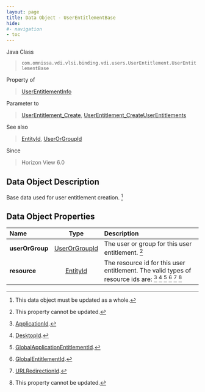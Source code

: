 ```yaml
---
layout: page
title: Data Object - UserEntitlementBase
hide:
#- navigation
- toc
---
```






Java Class
> `com.omnissa.vdi.vlsi.binding.vdi.users.UserEntitlement.UserEntitlementBase`

Property of
> [UserEntitlementInfo](vdi.users.UserEntitlement.UserEntitlementInfo.md#field_detail)

Parameter to
> [UserEntitlement_Create](vdi.users.UserEntitlement.md#create), [UserEntitlement_CreateUserEntitlements](vdi.users.UserEntitlement.md#createUserEntitlements)

See also
> [EntityId](vdi.EntityId.md), [UserOrGroupId](vdi.entity.UserOrGroupId.md)

Since
> Horizon View 6.0


## Data Object Description

Base data used for user entitlement creation.
 [^167]



## Data Object Properties

 Name | Type | Description
:---|:---:|:---
**userOrGroup**| [UserOrGroupId](vdi.entity.UserOrGroupId.md)|  The user or group for this user entitlement. [^2]
**resource**| [EntityId](vdi.EntityId.md)|  The resource id for this user entitlement. The valid types of resource ids are: [^311] [^221] [^222] [^223] [^224] [^2]
 


 


[^2]: This property cannot be updated.
[^167]: This data object must be updated as a whole.
[^221]: [DesktopId](vdi.entity.DesktopId.md).
[^222]: [GlobalApplicationEntitlementId](vdi.entity.GlobalApplicationEntitlementId.md).
[^223]: [GlobalEntitlementId](vdi.entity.GlobalEntitlementId.md).
[^224]: [URLRedirectionId](vdi.entity.URLRedirectionId.md).
[^311]: [ApplicationId](vdi.entity.ApplicationId.md).
